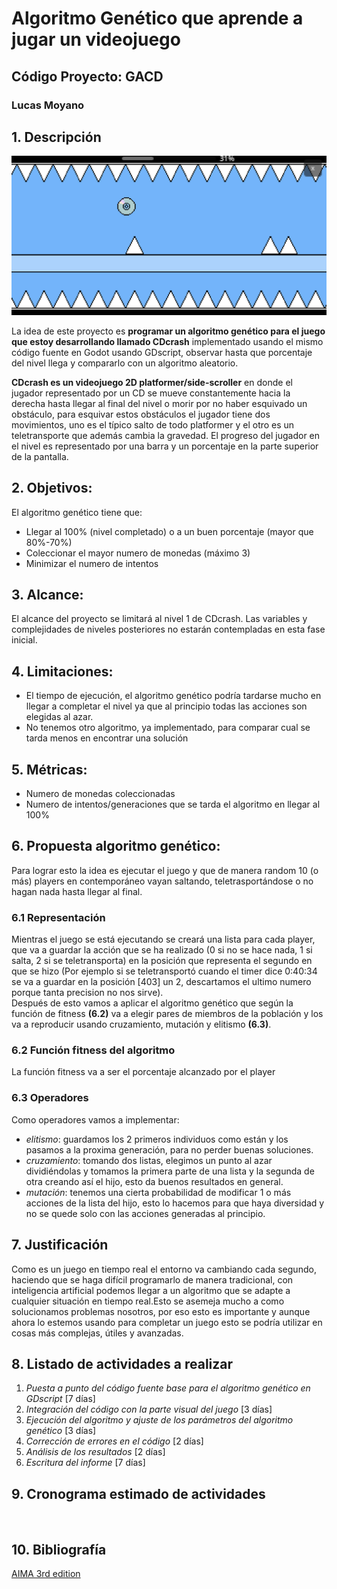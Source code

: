 # Algoritmo Genético que aprende a jugar un videojuego

## Código Proyecto: GACD

### Lucas Moyano

## 1. Descripción
![](imgs/CDcrashScreen.png)

La idea de este proyecto es **programar un algoritmo genético para el juego que estoy desarrollando llamado CDcrash** implementado usando el mismo código fuente en Godot usando GDscript, observar hasta que porcentaje del nivel llega y compararlo con un algoritmo aleatorio.

**CDcrash es un videojuego 2D platformer/side-scroller** en donde el jugador representado por un CD se mueve constantemente hacia la derecha hasta llegar al final del nivel o morir por no haber esquivado un obstáculo, para esquivar estos obstáculos el jugador tiene dos movimientos, uno es el típico salto de todo platformer y el otro es un teletransporte que además cambia la gravedad. El progreso del jugador en el nivel es representado por una barra y un porcentaje en la parte superior de la pantalla.

## 2. Objetivos:

El algoritmo genético tiene que:

- Llegar al 100% (nivel completado) o a un buen porcentaje (mayor que 80%-70%)
- Coleccionar el mayor numero de monedas (máximo 3)
- Minimizar el numero de intentos

## 3. Alcance:

El alcance del proyecto se limitará al nivel 1 de CDcrash. Las variables y complejidades de niveles posteriores no estarán contempladas en esta fase inicial.

## 4. Limitaciones:

- El tiempo de ejecución, el algoritmo genético podría tardarse mucho en llegar a completar el nivel ya que al principio todas las acciones son elegidas al azar.
- No tenemos otro algoritmo, ya implementado, para comparar cual se tarda menos en encontrar una solución
	
## 5. Métricas:

- Numero de monedas coleccionadas
- Numero de intentos/generaciones que se tarda el algoritmo en llegar al 100%

## 6. Propuesta algoritmo genético:

Para lograr esto la idea es ejecutar el juego y que de manera random 10 (o más) players en contemporáneo vayan saltando, teletrasportándose o no hagan nada hasta llegar al final.

### 6.1 Representación

Mientras el juego se está ejecutando se creará una lista para cada player, que va a guardar la acción que se ha realizado (0 si no se hace nada, 1 si salta, 2 si se teletransporta) en la posición que representa el segundo en que se hizo (Por ejemplo si se teletransportó cuando el timer dice 0:40:34 se va a guardar en la posición [403] un 2, descartamos el ultimo numero porque tanta precision no nos sirve).  
Después de esto vamos a aplicar el algoritmo genético que según la función de fitness **(6.2)** va a elegir pares de miembros de la población y los va a reproducir usando cruzamiento, mutación y elitismo **(6.3)**.

### 6.2 Función fitness del algoritmo

La función fitness va a ser el porcentaje alcanzado por el player

### 6.3 Operadores

Como operadores vamos a implementar:

- *elitismo*: guardamos los 2 primeros individuos como están y los pasamos a la proxima generación, para no perder buenas soluciones.
- *cruzamiento*: tomando dos listas, elegimos un punto al azar dividiéndolas y tomamos la primera parte de una lista y la segunda de otra creando así el hijo, esto da buenos resultados en general.
- *mutación*: tenemos una cierta probabilidad de modificar 1 o más acciones de la lista del hijo, esto lo hacemos para que haya diversidad y no se quede solo con las acciones generadas al principio.

## 7. Justificación

Como es un juego en tiempo real el entorno va cambiando cada segundo, haciendo que se haga difícil programarlo de manera tradicional, con inteligencia artificial podemos llegar a un algoritmo que se adapte a cualquier situación en tiempo real.Esto se asemeja mucho a como solucionamos problemas nosotros, por eso esto es importante y aunque ahora lo estemos usando para completar un juego esto se podría utilizar en cosas más complejas, útiles y avanzadas.

## 8. Listado de actividades a realizar

1. *Puesta a punto del código fuente base para el algoritmo genético en GDscript* [7 días]
2. *Integración del código con la parte visual del juego* [3 días]
3. *Ejecución del algoritmo y ajuste de los parámetros del algoritmo genético* [3 días]
4. *Corrección de errores en el código* [2 días]
5. *Análisis de los resultados* [2 días]
6. *Escritura del informe*  [7 días]

## 9. Cronograma estimado de actividades

![]()

## 10. Bibliografía

[AIMA 3rd edition](https://zoo.cs.yale.edu/classes/cs470/materials/aima2010.pdf)